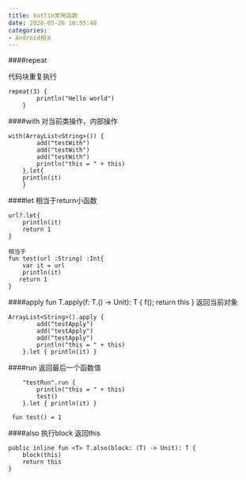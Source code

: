 ```yaml
---
title: kotlin常用函数
date: 2020-05-26 10:55:48
categories:
- Android相关
---
```

####repeat

代码块重复执行
```
repeat(3) {
        println("Hello world")
    }
```

####with
对当前类操作，内部操作
```
with(ArrayList<String>()) {
        add("testWith")
        add("testWith")
        add("testWith")
        println("this = " + this)
    }.let{
    println(it)
    }
```

####let
相当于return小函数
```
url?.let{
    println(it)
    return 1
}

相当于
fun test(url :String) :Int{
    var it = url
    println(it)
   return 1
}
```

####apply
fun <T> T.apply(f: T.() -> Unit): T { f(); return this }
返回当前对象

```
ArrayList<String>().apply {
        add("testApply")
        add("testApply")
        add("testApply")
        println("this = " + this)
    }.let { println(it) }
```

####run
返回最后一个函数值
```
    "testRun".run {
        println("this = " + this)
        test()
    }.let { println(it) }

 fun test() = 1
```

####also
执行block 返回this
```
public inline fun <T> T.also(block: (T) -> Unit): T {
    block(this)
    return this
}
```
